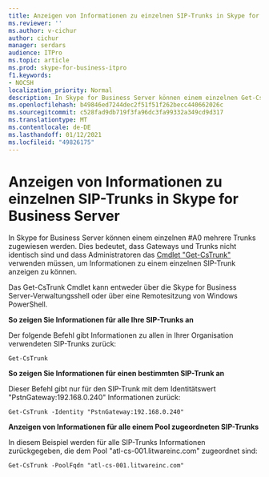 ```yaml
---
title: Anzeigen von Informationen zu einzelnen SIP-Trunks in Skype for Business Server
ms.reviewer: ''
ms.author: v-cichur
author: cichur
manager: serdars
audience: ITPro
ms.topic: article
ms.prod: skype-for-business-itpro
f1.keywords:
- NOCSH
localization_priority: Normal
description: In Skype for Business Server können einem einzelnen Get-CsTrunk mehrere Trunks zugewiesen werden. Dies bedeutet, dass Gateways und Trunks nicht identisch sind und Administratoren das cmdlet Get-CsTrunk verwenden müssen, um Informationen zu einem einzelnen SIP-Trunk anzeigen zu können.
ms.openlocfilehash: b49846ed7244dec2f51f51f262becc440662026c
ms.sourcegitcommit: c528fad9db719f3fa96dc3fa99332a349cd9d317
ms.translationtype: MT
ms.contentlocale: de-DE
ms.lasthandoff: 01/12/2021
ms.locfileid: "49826175"
---
```

# <a name="view-information-about-individual-sip-trunks-in-skype-for-business-server"></a>Anzeigen von Informationen zu einzelnen SIP-Trunks in Skype for Business Server

In Skype for Business Server können einem einzelnen #A0 mehrere Trunks zugewiesen werden. Dies bedeutet, dass Gateways und Trunks nicht identisch sind und dass Administratoren das [Cmdlet "Get-CsTrunk"](https://docs.microsoft.com/powershell/module/skype/Get-CsTrunk) verwenden müssen, um Informationen zu einem einzelnen SIP-Trunk anzeigen zu können.

Das Get-CsTrunk Cmdlet kann entweder über die Skype for Business Server-Verwaltungsshell oder über eine Remotesitzung von Windows PowerShell.

**So zeigen Sie Informationen für alle Ihre SIP-Trunks an**

Der folgende Befehl gibt Informationen zu allen in Ihrer Organisation verwendeten SIP-Trunks zurück:

`Get-CsTrunk`

**So zeigen Sie Informationen für einen bestimmten SIP-Trunk an**

Dieser Befehl gibt nur für den SIP-Trunk mit dem Identitätswert "PstnGateway:192.168.0.240" Informationen zurück:

`Get-CsTrunk -Identity "PstnGateway:192.168.0.240"`

**Anzeigen von Informationen für alle einem Pool zugeordneten SIP-Trunks**

In diesem Beispiel werden für alle SIP-Trunks Informationen zurückgegeben, die dem Pool "atl-cs-001.litwareinc.com" zugeordnet sind:

`Get-CsTrunk -PoolFqdn "atl-cs-001.litwareinc.com"`
